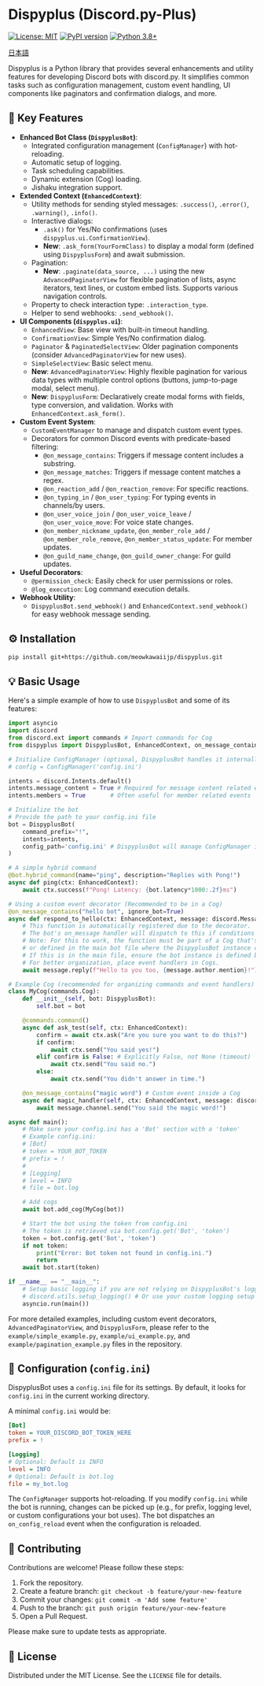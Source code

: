 # Dispyplus (Discord.py-Plus)

[![License: MIT](https://img.shields.io/badge/License-MIT-yellow.svg)](https://opensource.org/licenses/MIT)
[![PyPI version](https://badge.fury.io/py/dispyplus.svg)](https://badge.fury.io/py/dispyplus) <!-- PyPIに公開後有効化 -->
[![Python 3.8+](https://img.shields.io/badge/python-3.8+-blue.svg)](https://www.python.org/downloads/)

[日本語](/README_JA.md)

Dispyplus is a Python library that provides several enhancements and utility features
for developing Discord bots with discord.py. It simplifies common tasks such as
configuration management, custom event handling, UI components like paginators and
confirmation dialogs, and more.

## 🚀 Key Features

- **Enhanced Bot Class (`DispyplusBot`)**:
    - Integrated configuration management (`ConfigManager`) with hot-reloading.
    - Automatic setup of logging.
    - Task scheduling capabilities.
    - Dynamic extension (Cog) loading.
    - Jishaku integration support.
- **Extended Context (`EnhancedContext`)**:
    - Utility methods for sending styled messages: `.success()`, `.error()`, `.warning()`, `.info()`.
    - Interactive dialogs:
        - `.ask()` for Yes/No confirmations (uses `dispyplus.ui.ConfirmationView`).
        - **New**: `.ask_form(YourFormClass)` to display a modal form (defined using `DispyplusForm`) and await submission.
    - Pagination:
        - **New**: `.paginate(data_source, ...)` using the new `AdvancedPaginatorView` for flexible pagination of lists, async iterators, text lines, or custom embed lists. Supports various navigation controls.
    - Property to check interaction type: `.interaction_type`.
    - Helper to send webhooks: `.send_webhook()`.
- **UI Components (`dispyplus.ui`)**:
    - `EnhancedView`: Base view with built-in timeout handling.
    - `ConfirmationView`: Simple Yes/No confirmation dialog.
    - `Paginator` & `PaginatedSelectView`: Older pagination components (consider `AdvancedPaginatorView` for new uses).
    - `SimpleSelectView`: Basic select menu.
    - **New**: `AdvancedPaginatorView`: Highly flexible pagination for various data types with multiple control options (buttons, jump-to-page modal, select menu).
    - **New**: `DispyplusForm`: Declaratively create modal forms with fields, type conversion, and validation. Works with `EnhancedContext.ask_form()`.
- **Custom Event System**:
    - `CustomEventManager` to manage and dispatch custom event types.
    - Decorators for common Discord events with predicate-based filtering:
        - `@on_message_contains`: Triggers if message content includes a substring.
        - `@on_message_matches`: Triggers if message content matches a regex.
        - `@on_reaction_add` / `@on_reaction_remove`: For specific reactions.
        - `@on_typing_in` / `@on_user_typing`: For typing events in channels/by users.
        - `@on_user_voice_join` / `@on_user_voice_leave` / `@on_user_voice_move`: For voice state changes.
        - `@on_member_nickname_update`, `@on_member_role_add` / `@on_member_role_remove`, `@on_member_status_update`: For member updates.
        - `@on_guild_name_change`, `@on_guild_owner_change`: For guild updates.
- **Useful Decorators**:
    - `@permission_check`: Easily check for user permissions or roles.
    - `@log_execution`: Log command execution details.
- **Webhook Utility**:
  - `DispyplusBot.send_webhook()` and `EnhancedContext.send_webhook()` for easy webhook message sending.

## ⚙️ Installation

```bash
pip install git+https://github.com/meowkawaiijp/dispyplus.git
```

## 💡 Basic Usage

Here's a simple example of how to use `DispyplusBot` and some of its features:

```python
import asyncio
import discord
from discord.ext import commands # Import commands for Cog
from dispyplus import DispyplusBot, EnhancedContext, on_message_contains

# Initialize ConfigManager (optional, DispyplusBot handles it internally if config_path is given)
# config = ConfigManager('config.ini')

intents = discord.Intents.default()
intents.message_content = True # Required for message content related events/commands
intents.members = True       # Often useful for member related events

# Initialize the bot
# Provide the path to your config.ini file
bot = DispyplusBot(
    command_prefix="!",
    intents=intents,
    config_path='config.ini' # DispyplusBot will manage ConfigManager internally
)

# A simple hybrid command
@bot.hybrid_command(name="ping", description="Replies with Pong!")
async def ping(ctx: EnhancedContext):
    await ctx.success(f"Pong! Latency: {bot.latency*1000:.2f}ms")

# Using a custom event decorator (Recommended to be in a Cog)
@on_message_contains("hello bot", ignore_bot=True)
async def respond_to_hello(ctx: EnhancedContext, message: discord.Message):
    # This function is automatically registered due to the decorator.
    # The bot's on_message handler will dispatch to this if conditions are met.
    # Note: For this to work, the function must be part of a Cog that's added to the bot,
    # or defined in the main bot file where the DispyplusBot instance can find it during setup.
    # If this is in the main file, ensure the bot instance is defined before this.
    # For better organization, place event handlers in Cogs.
    await message.reply(f"Hello to you too, {message.author.mention}!")

# Example Cog (recommended for organizing commands and event handlers)
class MyCog(commands.Cog):
    def __init__(self, bot: DispyplusBot):
        self.bot = bot

    @commands.command()
    async def ask_test(self, ctx: EnhancedContext):
        confirm = await ctx.ask("Are you sure you want to do this?")
        if confirm:
            await ctx.send("You said yes!")
        elif confirm is False: # Explicitly False, not None (timeout)
            await ctx.send("You said no.")
        else:
            await ctx.send("You didn't answer in time.")

    @on_message_contains("magic word") # Custom event inside a Cog
    async def magic_handler(self, ctx: EnhancedContext, message: discord.Message):
        await message.channel.send("You said the magic word!")

async def main():
    # Make sure your config.ini has a 'Bot' section with a 'token'
    # Example config.ini:
    # [Bot]
    # token = YOUR_BOT_TOKEN
    # prefix = !
    #
    # [Logging]
    # level = INFO
    # file = bot.log

    # Add cogs
    await bot.add_cog(MyCog(bot))

    # Start the bot using the token from config.ini
    # The token is retrieved via bot.config.get('Bot', 'token')
    token = bot.config.get('Bot', 'token')
    if not token:
        print("Error: Bot token not found in config.ini.")
        return
    await bot.start(token)

if __name__ == "__main__":
    # Setup basic logging if you are not relying on DispyplusBot's logger for everything
    # discord.utils.setup_logging() # Or use your custom logging setup
    asyncio.run(main())
```

For more detailed examples, including custom event decorators, `AdvancedPaginatorView`, and `DispyplusForm`,
please refer to the `example/simple_example.py`, `example/ui_example.py`, and `example/pagination_example.py` files in the repository.

## 🔧 Configuration (`config.ini`)

DispyplusBot uses a `config.ini` file for its settings. By default, it looks for `config.ini` in the current working directory.

A minimal `config.ini` would be:
```ini
[Bot]
token = YOUR_DISCORD_BOT_TOKEN_HERE
prefix = !

[Logging]
# Optional: Default is INFO
level = INFO
# Optional: Default is bot.log
file = my_bot.log
```

The `ConfigManager` supports hot-reloading. If you modify `config.ini` while the bot is running, changes can be picked up (e.g., for prefix, logging level, or custom configurations your bot uses). The bot dispatches an `on_config_reload` event when the configuration is reloaded.

## 🤝 Contributing

Contributions are welcome! Please follow these steps:

1. Fork the repository.
2. Create a feature branch: `git checkout -b feature/your-new-feature`
3. Commit your changes: `git commit -m 'Add some feature'`
4. Push to the branch: `git push origin feature/your-new-feature`
5. Open a Pull Request.

Please make sure to update tests as appropriate.

## 📜 License

Distributed under the MIT License. See the `LICENSE` file for details.
